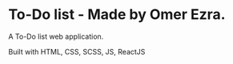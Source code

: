 # To-Do list - Made by Omer Ezra.

A To-Do list web application.

Built with HTML, CSS, SCSS, JS, ReactJS